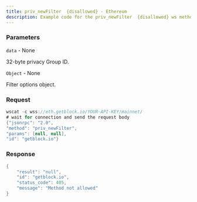 ```yaml
---
title: priv_newFilter  {disallowed} - Ethereum
description: Example code for the priv_newFilter  {disallowed} ws method. Сomplete guide on how to use priv_newFilter  {disallowed} ws in GetBlock.io Web3 documentation.
---
```


### Parameters


`data` - None

32-byte privacy Group ID.

`Object` - None

Filter options object.

### Request

``` java
wscat -c wss://eth.getblock.io/YOUR-API-KEY/mainnet/ 
# wait for connection and send the request body 
{"jsonrpc": "2.0",
"method": "priv_newFilter",
"params": [null, null],
"id": "getblock.io"}
```

###  Response

``` java
{
    "result": "null",
    "id": "getblock.io",
    "status_code": 405,
    "message": "Method not allowed"
}
```

